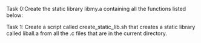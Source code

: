 Task 0:Create the static library libmy.a containing all the functions listed below:

Task 1: Create a script called create_static_lib.sh that creates a static library called liball.a from all the .c files that are in the current directory.
